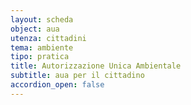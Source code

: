 ```yaml
---
layout: scheda
object: aua
utenza: cittadini
tema: ambiente
tipo: pratica
title: Autorizzazione Unica Ambientale
subtitle: aua per il cittadino
accordion_open: false
---
```

